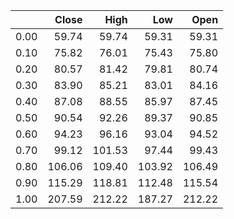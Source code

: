 |      |   Close |   High |    Low |   Open |
|-----:|--------:|-------:|-------:|-------:|
| 0.00 |   59.74 |  59.74 |  59.31 |  59.31 |
| 0.10 |   75.82 |  76.01 |  75.43 |  75.80 |
| 0.20 |   80.57 |  81.42 |  79.81 |  80.74 |
| 0.30 |   83.90 |  85.21 |  83.01 |  84.16 |
| 0.40 |   87.08 |  88.55 |  85.97 |  87.45 |
| 0.50 |   90.54 |  92.26 |  89.37 |  90.85 |
| 0.60 |   94.23 |  96.16 |  93.04 |  94.52 |
| 0.70 |   99.12 | 101.53 |  97.44 |  99.43 |
| 0.80 |  106.06 | 109.40 | 103.92 | 106.49 |
| 0.90 |  115.29 | 118.81 | 112.48 | 115.54 |
| 1.00 |  207.59 | 212.22 | 187.27 | 212.22 |